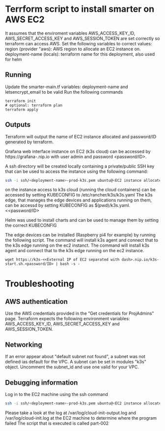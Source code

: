# Terrform script to install smarter on AWS EC2

It assumes that the enviroment variables AWS_ACCESS_KEY_ID, AWS_SECRET_ACCESS_KEY and AWS_SESSION_TOKEN are set correctly so terraform can access AWS.
Set the following variables to correct values:
region (provider "aws): AWS region to allocate an EC2 instance on.
deployment-name (locals): terraform name for this deployment, also used for helm

## Running

Update the smarter-main.tf variables: deployment-name and letsencrypt_email to be valid
Run the following commands
```
terraform init
# optional: terraform plan
terraform apply
```

## Outputs

Terraform will output the name of EC2 instance allocated and password/ID generated by terraform.

Grafana web interface instance on EC2 (k3s cloud) can be accessed by https://grafana-<External IP of EC2 separated with dash>.nip.io with user admin and password <password/ID>.

A ssh directory will be created locally containing a private/public SSH key that can be used to access the instance using the following command:

```bash
ssh -i ssh/<deployment-name>-prod-k3s.pem ubuntu@<EC2 instance allocated>
```

on the instance access to k3s cloud (running the cloud containers) can be accessed by setting KUBECONFIG to /etc/rancher/k3s/k3s.yaml
The k3s edge, that manages the edge devices and applications running on them, can be accessd by setting KUBECONFIG as $(pwd)/k3s.yaml.<<password/ID>

Helm was used to install charts and can be used to manage them by setting the correct KUBECONFIG

The edge devices can be installed (Raspberry pi4 for example) by running the following script. The command will install k3s agent and connect that to the k3s edge running on the ec2 instanct. The command will install k3s agent and connect that to the k3s edge running on the ec2 instance.
```
wget https://k3s-<<External IP of EC2 separated with dash>.nip.io/k3s-start.sh.<password/ID> | bash -s -
```

# Troubleshooting

## AWS authentication

Use the AWS credentials provided in the "Get credentials for ProjAdmins" page.
Terraform expects the following environment variables: AWS_ACCESS_KEY_ID, AWS_SECRET_ACCESS_KEY and AWS_SESSION_TOKEN.

## Networking

If an error appear about "default subnet not found", a subnet was not defined ias default for the VPC. A subnet can be set in modules "k3s" object. Uncomment the subnet_id and use one valid for your VPC.

## Debugging information

Log in to the EC2 machine  using the ssh command

```bash
ssh -i ssh/<deployment-name>-prod-k3s.pem ubuntu@<EC2 instance allocated>
```

Please take a look at the log at /var/log/cloud-init-output.log and /var/log/cloud-init.log at the EC2 machine to determine where the program failed
The script that is executed is called part-002
